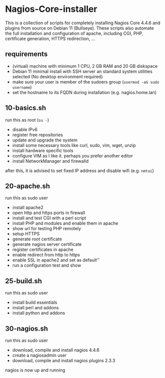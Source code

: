 # Nagios-Core-installer
This is a collection of scripts for completely installing Nagios Core 4.4.6 and plugins from source on Debian 11 (Bullseye). These scripts also automate the full installation and configuration of apache, including CGI, PHP, certificate generation, HTTPS redirection, ...

## requirements
- (virtual) machine with minimum 1 CPU, 2 GB RAM and 20 GB diskspace
- Debian 11 minimal install with SSH server an standard system utilities selected (No desktop environment required)
- make sure your user is member of the sudoers group (`usermod -aG sudo username`)
- set the hostname to its FQDN during installation (e.g. nagios.home.lan)

## 10-basics.sh
run this as root (`su -`)
- disable IPv6
- register free repositories
- update and upgrade the system
- install some necessary tools like curl, sudo, vim, wget, unzip
- install hardware specific tools
- configure VIM as I like it. perhaps you prefer another editor
- install NetworkManager and firewalld

after this, it is advised to set fixed IP address and disable wifi (e.g. `nmtui`) 

## 20-apache.sh
run this as sudo user
- install apache2
- open http and https ports in firewall
- install and test CGI with a perl script
- install PHP and modules and enable them in apache
- show url for testing PHP remotely
- setup HTTPS
- generate root certificate
- generate nagios server certificate
- register certificates in apache
- enable redirect from http to https
- enable SSL in apache2 and set as default''
- run a configuration test and show 

## 25-build.sh
run this as sudo user
- install build essentials
- install perl and addons
- install python and addons

## 30-nagios.sh
run this as sudo user
- download, compile and install nagios 4.4.6
- create a nagiosadmin user
- download, compile and install nagios plugins 2.3.3

nagios is now up and running
